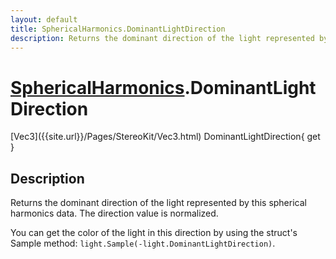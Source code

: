 ```yaml
---
layout: default
title: SphericalHarmonics.DominantLightDirection
description: Returns the dominant direction of the light represented by this spherical harmonics data. The direction value is normalized.  You can get the color of the light in this direction by using the struct's Sample method. light.Sample(-light.DominantLightDirection).
---
```

# [SphericalHarmonics]({{site.url}}/Pages/StereoKit/SphericalHarmonics.html).DominantLightDirection

<div class='signature' markdown='1'>
[Vec3]({{site.url}}/Pages/StereoKit/Vec3.html) DominantLightDirection{ get }
</div>

## Description
Returns the dominant direction of the light represented
by this spherical harmonics data. The direction value is
normalized.

You can get the color of the light in this direction by using the
struct's Sample method:
`light.Sample(-light.DominantLightDirection)`.

